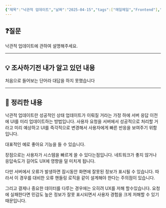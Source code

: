```yaml
---
{"제목":"낙관적 업데이트","날짜":"2025-04-15","tags":["매일메일","Frontend"],"dg-publish":true,"permalink":"/v2/매일메일/낙관적 업데이트/","dgPassFrontmatter":true}
---
```


## ❓질문

낙관적 업데이트에 관하여 설명해주세요.

---
## 💡 조사하기전 내가 알고 있던 내용

처음으로 들어보는 단어라 대답을 하지 못했습니다

---
## 🏫 정리한 내용

낙관적 업데이트란 성공적인 상태 업데이트가 이뤄질 거라는 가정 하에 서버 응답 이전에 UI를 미리 업데이트하는 방법입니다. 사용자 요청을 서버에서 성공적으로 처리할 거라고 미리 예상하고 UI를 즉각적으로 변경해서 사용자에게 빠른 반응을 보여주기 위함입니다.

대표적인 예로 좋아요 기능을 들 수 있습니다.

장점으로는 사용자가 시스템을 빠르게 쓸 수 있다는점입니다. 네트워크가 좋지 않거나 응답속도가 길어도 UX에 영향을 덜 미치게 됩니다.

다만 서버에서 오류가 발생하면 잠시동안 화면에 잘못된 정보가 표시될 수 있습니다. 따라서 이 경우를 대비한 오류 핸들링 로직을 같이 설계해야 한다는 주의점이 있습니다.

그리고 결제나 중요한 데이터를 다루는 경우에는 오히려 UX를 저해 할수있습니다. 요청에 실패한다면 민감도 높은 정보가 잘못 표시되면서 사용자 경험을 크게 저해할 수 있기 때문입니다.